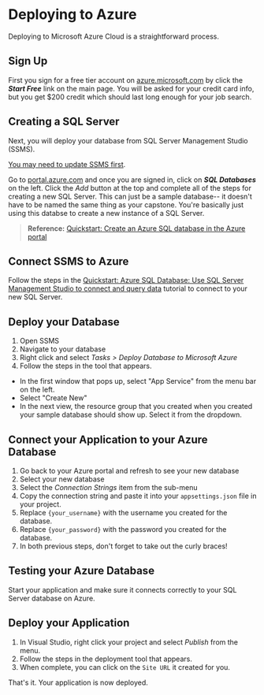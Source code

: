 # Deploying to Azure

Deploying to Microsoft Azure Cloud is a straightforward process.

## Sign Up

First you sign for a free tier account on [azure.microsoft.com](https://azure.microsoft.com/en-us/) by click the _**Start Free**_ link on the main page. You will be asked for your credit card info, but you get $200 credit which should last long enough for your job search.

## Creating a SQL Server

Next, you will deploy your database from SQL Server Management Studio (SSMS).

[You may need to update SSMS first](https://docs.microsoft.com/en-us/sql/ssms/download-sql-server-management-studio-ssms?view=sql-server-2017).

Go to [portal.azure.com](https://portal.azure.com) and once you are signed in, click on _**SQL Databases**_ on the left. Click the _Add_ button at the top and complete all of the steps for creating a new SQL Server. This can just be a sample database-- it doesn't have to be named the same thing as your capstone. You're basically just using this databse to create a new instance of a SQL Server.

> **Reference:** [Quickstart: Create an Azure SQL database in the Azure portal](https://docs.microsoft.com/en-us/azure/sql-database/sql-database-get-started-portal)

## Connect SSMS to Azure

Follow the steps in the [Quickstart: Azure SQL Database: Use SQL Server Management Studio to connect and query data](https://docs.microsoft.com/en-us/azure/sql-database/sql-database-connect-query-ssms) tutorial to connect to your new SQL Server.

## Deploy your Database

1. Open SSMS
1. Navigate to your database
1. Right click and select _Tasks > Deploy Database to Microsoft Azure_
1. Follow the steps in the tool that appears.
  - In the first window that pops up, select "App Service" from the menu bar on the left.
  - Select "Create New"
  - In the next view, the resource group that you created when you created your sample database should show up. Select it from the dropdown.

## Connect your Application to your Azure Database

1. Go back to your Azure portal and refresh to see your new database
1. Select your new database
1. Select the _Connection Strings_ item from the sub-menu
1. Copy the connection string and paste it into your `appsettings.json` file in your project.
1. Replace `{your_username}` with the username you created for the database. 
1. Replace `{your_password}` with the password you created for the database.
1. In both previous steps, don't forget to take out the curly braces!

## Testing your Azure Database

Start your application and make sure it connects correctly to your SQL Server database on Azure.

## Deploy your Application

1. In Visual Studio, right click your project and select _Publish_ from the menu.
1. Follow the steps in the deployment tool that appears.
1. When complete, you can click on the `Site URL` it created for you.

That's it. Your application is now deployed.
